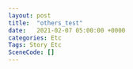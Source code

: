 ```yaml
---
layout: post
title:  "others_test"
date:   2021-02-07 05:00:00 +0000
categories: Etc
Tags: Story Etc
SceneCode: []
---
```

